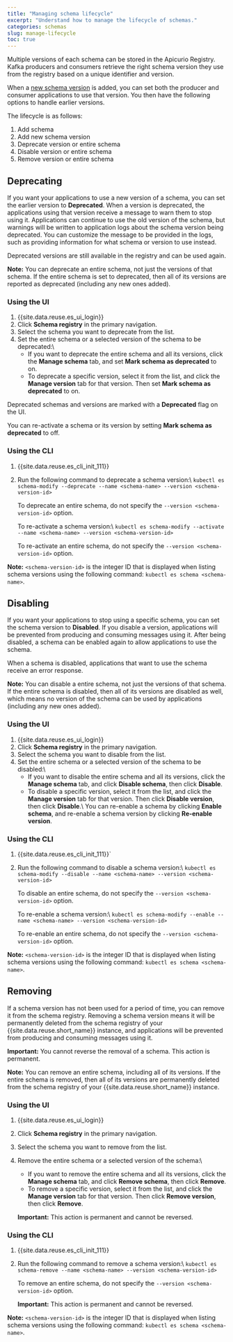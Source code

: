 ```yaml
---
title: "Managing schema lifecycle"
excerpt: "Understand how to manage the lifecycle of schemas."
categories: schemas
slug: manage-lifecycle
toc: true
---
```


Multiple versions of each schema can be stored in the Apicurio Registry. Kafka producers and consumers retrieve the right schema version they use from the registry based on a unique identifier and version.

When a [new schema version](../creating/#adding-new-schema-versions) is added, you can set both the producer and consumer applications to use that version. You then have the following options to handle earlier versions.

The lifecycle is as follows:

1. Add schema
2. Add new schema version
3. Deprecate version or entire schema
4. Disable version or entire schema
5. Remove version or entire schema

## Deprecating

If you want your applications to use a new version of a schema, you can set the earlier version to **Deprecated**. When a version is deprecated, the applications using that version receive a message to warn them to stop using it. Applications can continue to use the old version of the schema, but warnings will be written to application logs about the schema version being deprecated. You can customize the message to be provided in the logs, such as providing information for what schema or version to use instead.

Deprecated versions are still available in the registry and can be used again.

**Note:** You can deprecate an entire schema, not just the versions of that schema. If the entire schema is set to deprecated, then all of its versions are reported as deprecated (including any new ones added).

### Using the UI

1. {{site.data.reuse.es_ui_login}}
2. Click **Schema registry** in the primary navigation.
3. Select the schema you want to deprecate from the list.
4. Set the entire schema or a selected version of the schema to be deprecated:\\
   - If you want to deprecate the entire schema and all its versions, click the **Manage schema** tab, and set **Mark schema as deprecated** to on.
   - To deprecate a specific version, select it from the list, and click the **Manage version** tab for that version. Then set **Mark schema as deprecated** to on.

Deprecated schemas and versions are marked with a **Deprecated** flag on the UI.

You can re-activate a schema or its version by setting **Mark schema as deprecated** to off.

### Using the CLI

1. {{site.data.reuse.es_cli_init_111}}
2. Run the following command to deprecate a schema version:\\
   `kubectl es schema-modify --deprecate --name <schema-name> --version <schema-version-id>`

   To deprecate an entire schema, do not specify the `--version <schema-version-id>` option.

   To re-activate a schema version:\\
   `kubectl es schema-modify --activate --name <schema-name> --version <schema-version-id>`

   To re-activate an entire schema, do not specify the `--version <schema-version-id>` option.

**Note:** `<schema-version-id>` is the integer ID that is displayed when listing schema versions using the following command:
`kubectl es schema <schema-name>`.

## Disabling

If you want your applications to stop using a specific schema, you can set the schema version to **Disabled**. If you disable a version, applications will be prevented from producing and consuming messages using it. After being disabled, a schema can be enabled again to allow applications to use the schema.

When a schema is disabled, applications that want to use the schema receive an error response.

**Note:** You can disable a entire schema, not just the versions of that schema. If the entire schema is disabled, then all of its versions are disabled as well, which means no version of the schema can be used by applications (including any new ones added).

### Using the UI

1. {{site.data.reuse.es_ui_login}}
2. Click **Schema registry** in the primary navigation.
3. Select the schema you want to disable from the list.
4. Set the entire schema or a selected version of the schema to be disabled:\\
   - If you want to disable the entire schema and all its versions, click the **Manage schema** tab, and click **Disable schema**, then click **Disable**.
   - To disable a specific version, select it from the list, and click the **Manage version** tab for that version. Then click **Disable version**, then click **Disable**.\\
   You can re-enable a schema by clicking **Enable schema**, and re-enable a schema version by clicking  **Re-enable version**.

### Using the CLI

1.  {{site.data.reuse.es_cli_init_111}}`
2. Run the following command to disable a schema version:\\
   `kubectl es schema-modify --disable --name <schema-name> --version <schema-version-id>`

   To disable an entire schema, do not specify the `--version <schema-version-id>` option.

   To re-enable a schema version:\\
   `kubectl es schema-modify --enable --name <schema-name> --version <schema-version-id>`

   To re-enable an entire schema, do not specify the `--version <schema-version-id>` option.

**Note:** `<schema-version-id>` is the integer ID that is displayed when listing schema versions using the following command:
`kubectl es schema <schema-name>`.


## Removing

If a schema version has not been used for a period of time, you can remove it from the schema registry. Removing a schema version means it will be permanently deleted from the schema registry of your {{site.data.reuse.short_name}} instance, and applications will be prevented from producing and consuming messages using it.

**Important:** You cannot reverse the removal of a schema. This action is permanent.

**Note:** You can remove an entire schema, including all of its versions. If the entire schema is removed, then all of its versions are permanently deleted from the schema registry of your {{site.data.reuse.short_name}} instance.

### Using the UI

1. {{site.data.reuse.es_ui_login}}
2. Click **Schema registry** in the primary navigation.
3. Select the schema you want to remove from the list.
4. Remove the entire schema or a selected version of the schema:\\
   - If you want to remove the entire schema and all its versions, click the **Manage schema** tab, and click **Remove schema**, then click **Remove**.
   - To remove a specific version, select it from the list, and click the **Manage version** tab for that version. Then click **Remove version**, then click **Remove**.

   **Important:** This action is permanent and cannot be reversed.


### Using the CLI

1. {{site.data.reuse.es_cli_init_111}}
2. Run the following command to remove a schema version:\\
   `kubectl es schema-remove --name <schema-name> --version <schema-version-id>`

   To remove an entire schema, do not specify the `--version <schema-version-id>` option.

   **Important:** This action is permanent and cannot be reversed.

**Note:** `<schema-version-id>` is the integer ID that is displayed when listing schema versions using the following command:
`kubectl es schema <schema-name>`.
